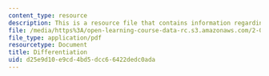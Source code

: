 ```yaml
---
content_type: resource
description: This is a resource file that contains information regarding differentiation.
file: /media/https%3A/open-learning-course-data-rc.s3.amazonaws.com/2-086-numerical-computation-for-mechanical-engineers-fall-2014/d25e9d10e9cd4bd5dcc66422dedc0ada_MIT2_086F14_Nutshell_Diff.pdf
file_type: application/pdf
resourcetype: Document
title: Differentiation
uid: d25e9d10-e9cd-4bd5-dcc6-6422dedc0ada
---
```

